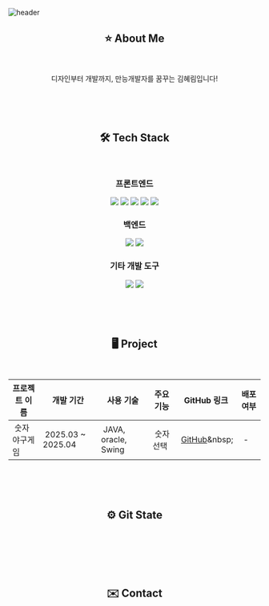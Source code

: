 ![header](https://capsule-render.vercel.app/api?type=venom&color=gradient&customColorList=4&height=300&section=header&text=Welcom%20to%20My%20Github🤩&fontSize=80&fontColor=ffffff)

<div align = "center">
  <h2>⭐️ About Me</h2>
  <br>
<p>
  디자인부터 개발까지, 만능개발자를 꿈꾸는 김혜림입니다!
</p>

</div>

<br><br><br>

<!-- 기술 스택 img --->
<div align = "center">
  <h2>🛠️ Tech Stack</h2>
  <br>
  
  <h3>프론트엔드</h3>
  <!-- html --->
  <img src="https://img.shields.io/badge/HTML5-E34F26?style=flat-square&logo=html5&logoColor=white"/>
  <!-- CSS --->
  <img src="https://img.shields.io/badge/CSS3-1572B6?style=flat-square&logo=css3&logoColor=white"/>
  <!-- 자바스크립트 --->
  <img src="https://img.shields.io/badge/JavaScript-F7DF1E?style=flat-square&logo=javascript&logoColor=black"/>
   <!-- 리액트 --->
  <img src="https://img.shields.io/badge/React-61DAFB?style=flat-square&logo=React&logoColor=black"/>
  <!-- 부트스트랩 --->
  <img src="https://img.shields.io/badge/Bootstrapap-7952B3?style=flat-square&logo=bootstrap&logoColor=white"/>

  <h3>백엔드</h3>
  <!-- java --->
  <img src="https://img.shields.io/badge/java-007396?style=flat-square&logo=java&logoColor=white"/>
  <!-- 스프링 --->
  <img src="https://img.shields.io/badge/Spring-6DB33F?style=flat-square&logo=Spring&logoColor=white"/>

  <h3>기타 개발 도구</h3>
  <!-- 파이썬 --->
  <img src="https://img.shields.io/badge/Python-3776AB?style=flat-square&logo=Python&logoColor=white"/>
  <!-- 깃허브 --->
  <img src="https://img.shields.io/badge/GitHub-181717?style=flat-square&logo=GitHub&logoColor=white"/>
</div>

<br><br><br>

<div align = "center">
  <h2>🖥 Project</h2>
  <br>

| 프로젝트 이름 | 개발 기간 | 사용 기술 | 주요 기능 | GitHub 링크 | 배포 여부 |
|--------------|----------|----------|----------|------------|----------|
| &nbsp;숫자야구게임&nbsp; | &nbsp;2025.03 ~ 2025.04&nbsp; | &nbsp;JAVA, oracle, Swing&nbsp; | &nbsp;숫자 선택&nbsp; | &nbsp;[GitHub]([https://github.com/example1](https://github.com/hyerimmmmm/javaMiniProject))&nbsp; | &nbsp;-&nbsp; |

</div>


<br><br><br>

<div align = "center">
  <h2>⚙️ Git State</h2>
  <br>

</div>

<br><br><br>

<div align = "center">
  <h2>✉️ Contact</h2>
  <br>

</div>

